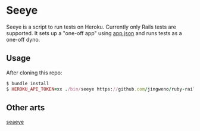# Seeye

Seeye is a script to run tests on Heroku. Currently only Rails tests are supported.
It sets up a "one-off app" using [app.json](https://devcenter.heroku.com/articles/app-json-schema) and runs tests as a one-off dyno.

## Usage

After cloning this repo:

```ruby
$ bundle install
$ HEROKU_API_TOKEN=xx ./bin/seeye https://github.com/jingweno/ruby-rails-sample/tarball/master/
```

## Other arts

[seaeye](https://github.com/geemus/seaeye)
